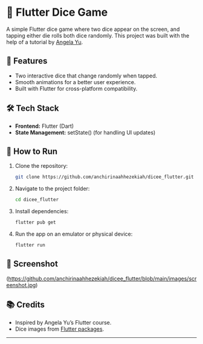 

# 🎲 Flutter Dice Game  

A simple Flutter dice game where two dice appear on the screen, and tapping either die rolls both dice randomly. This project was built with the help of a tutorial by [Angela Yu](https://www.udemy.com/course/flutter-bootcamp-with-dart/).  

## 📌 Features  
- Two interactive dice that change randomly when tapped.  
- Smooth animations for a better user experience.  
- Built with Flutter for cross-platform compatibility.  

## 🛠 Tech Stack  
- **Frontend:** Flutter (Dart)  
- **State Management:** setState() (for handling UI updates)  

## 🚀 How to Run  
1. Clone the repository:  
   ```bash
   git clone https://github.com/anchirinaahhezekiah/dicee_flutter.git
   ```
2. Navigate to the project folder:  
   ```bash
   cd dicee_flutter
   ```
3. Install dependencies:  
   ```bash
   flutter pub get
   ```
4. Run the app on an emulator or physical device:  
   ```bash
   flutter run
   ```

## 📸 Screenshot  
(https://github.com/anchirinaahhezekiah/dicee_flutter/blob/main/images/screenshot.jpg)

## 📚 Credits  
- Inspired by Angela Yu’s Flutter course.  
- Dice images from [Flutter packages](https://pub.dev/).  

---
